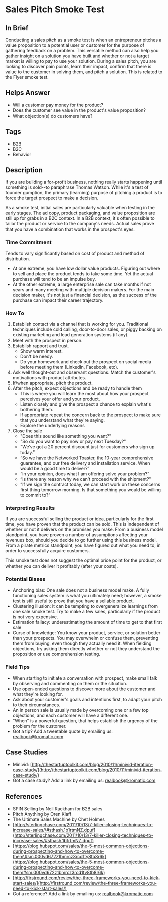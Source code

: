 # Sales Pitch Smoke Test

## In Brief

Conducting a sales pitch as a smoke test is when an entrepreneur pitches a value proposition to a potential user or customer for the purpose of gathering feedback on a problem. This versatile method can also help you gather insight on a solution you have built and whether or not a target market is willing to pay to use your solution. During a sales pitch, you are looking to discover pain points, learn their impact, confirm that there is value to the customer in solving them, and pitch a solution. This is related to the Flyer smoke test.

## Helps Answer

* Will a customer pay money for the product?
* Does the customer see value in the product's value proposition?
* What objection\(s\) do customers have?

## Tags

* B2B
* B2C
* Behavior

## Description

If you are building a for-profit business, nothing really starts happening until something is sold--to paraphrase Thomas Watson. While it's a test of founder gumption, the primary \(learning\) purpose of pitching a product is to force the target prospect to make a decision.

As a smoke test, initial sales are particularly valuable when testing in the early stages. The ad copy, product packaging, and value proposition are still up for grabs in a B2C context. In a B2B context, it's often possible to tailor the product or service to the company's needs. Actual sales prove that you have a combination that works in the prospect's eyes.

### Time Commitment

Tends to vary significantly based on cost of product and method of distribution.

* At one extreme, you have low dollar value products. Figuring out where to sell and place the product tends to take some time. Yet the actual purchase will tend to be an impulse buy. 
* At the other extreme, a large enterprise sale can take months if not years and many meeting with multiple decision makers. For the main decision maker, it's not just a financial decision, as the success of the purchase can impact their career trajectory. 

### How To

1. Establish contact via a channel that is working for you. Traditional techniques include cold calling, door-to-door sales, or piggy backing on existing marketing and lead generation systems \(if any\).
2. Meet with the prospect in person.
3. Establish rapport and trust.
   * Show warm interest.
   * Don't be needy.
   * Do your homework and check out the prospect on social media before meeting them \(LinkedIn, Facebook, etc\).
4. Ask well thought-out and observant questions. Match the customer's motivations with product attributes. 
5. If/when appropriate, pitch the product.
6. After the pitch, expect objections and be ready to handle them
   * This is where you will learn the most about how your prospect perceives your offer and your product.
   * Listen closely and give the prospect a chance to explain what's bothering them.
   * If appropriate repeat the concern back to the prospect to make sure that you understand what they're saying.
   * Explore the underlying reasons
7. Close the sale
   * "Does this sound like something you want?"
   * "So do you want to pay now or pay next Tuesday?"
   * "We’ve got a 20 percent discount just for customers who sign up today.”
   * “So we have the Networked Toaster, the 10-year comprehensive guarantee, and our free delivery and installation service. When would be a good time to deliver?”
   * “In your opinion, does what I am offering solve your problem?”
   * “Is there any reason why we can't proceed with the shipment?"
   * “If we sign the contract today, we can start work on these concerns first thing tomorrow morning. Is that something you would be willing to commit to?” 

### Interpreting Results

If you are successful selling the product or idea, particularly for the first time, you have proven that the product can be sold. This is independent of whether or not it delivers on the promises you make. From a business model standpoint, you have proven a number of assumptions affecting your revenues box, should you decide to go further using this business model. From a pirate metrics standpoint, you have figured out what you need to, in order to successfully acquire customers.

This smoke test does not suggest the optimal price point for the product, or whether you can deliver it profitably \(after your costs\).

### Potential Biases

* Anchoring bias: One sale does not a business model make. A fully functioning sales system is what you ultimately need; however, a smoke test is still useful to prove that you have a sellable product.
* Clustering illusion: It can be tempting to overgeneralize learnings from one sale smoke test. Try to make a few sales, particularly if the product is not very expensive.
* Estimation fallacy: underestimating the amount of time to get to that first sale
* Curse of knowledge: You know your product, service, or solution better than your prospects. You may overwhelm or confuse them, preventing them from buying, even though they actually need it. When fielding objections, try asking them directly whether or not they understand the proposition or use comprehension testing.

### Field Tips

* When starting to initiate a conversation with prospect, make small talk by observing and commenting on them or the situation.
* Use open-ended questions to discover more about the customer and what they're looking for.
* Ask about your customer's goals and intentions first, to adapt your pitch to their circumstances.
* An in person sale is usually made by overcoming one or a few top objections, and each customer will have a different one.
* "When" is a powerful question, that helps establish the urgency of the problem for the customer.
* Got a tip? Add a tweetable quote by emailing us: [realbook@kromatic.com](mailto:realbook@kromatic.com)

## Case Studies

* Minivid: [http://thestartuptoolkit.com/blog/2010/11/minivid-iteration-case-study/](http://thestartuptoolkit.com/blog/2010/11/minivid-iteration-case-study/)
* Got a case study? Add a link by emailing us: [realbook@kromatic.com](mailto:realbook@kromatic.com) 

## References

* SPIN Selling by Neil Rackham for B2B sales
* Pitch Anything by Oren Klaff
* The Ultimate Sales Machine by Chet Holmes
* [http://sterlingchase.com/2011/10/13/7-killer-closing-techniques-to-increase-sales/\#sthash.1b1rtmNZ.dpuf](http://sterlingchase.com/2011/10/13/7-killer-closing-techniques-to-increase-sales/#sthash.1b1rtmNZ.dpuf)
* [https://blog.hubspot.com/sales/the-5-most-common-objections-during-prospecting-and-how-to-overcome-them\#sm.000vd672z1bmrcz3rcd1ty8tb8r6k](https://blog.hubspot.com/sales/the-5-most-common-objections-during-prospecting-and-how-to-overcome-them#sm.000vd672z1bmrcz3rcd1ty8tb8r6k)
* [http://firstround.com/review/the-three-frameworks-you-need-to-kick-start-sales/](http://firstround.com/review/the-three-frameworks-you-need-to-kick-start-sales/)
* Got a reference? Add a link by emailing us: [realbook@kromatic.com](realbook@kromatic.com)



